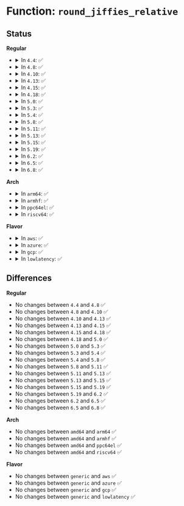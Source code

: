 # Function: <code>round_jiffies_relative</code>

## Status
<b>Regular</b>
<ul>
<li>
<details>
<summary>In <code>4.4</code>: ✅</summary>

```c
long unsigned int round_jiffies_relative(long unsigned int j);
```

**Collision:** Unique Global

**Inline:** No

**Transformation:** False

**Instances:**

```
In kernel/time/timer.c (ffffffff810eb6f0)
Location: kernel/time/timer.c:283
Inline: False
Direct callers:
  - arch/x86/kernel/cpu/mcheck/mce.c:mce_timer_fn
  - arch/x86/kernel/check.c:check_corruption
  - mm/vmstat.c:vmstat_shepherd
  - mm/vmstat.c:setup_vmstat
  - drivers/acpi/apei/ghes.c:ghes_add_timer
  - drivers/ata/libata-scsi.c:ata_scsi_scan_host
  - net/core/dst.c:dst_gc_task
  - net/rfkill/core.c:rfkill_poll
  - net/rfkill/core.c:rfkill_register
```
**Symbols:**

```
ffffffff810eb6f0-ffffffff810eb764: round_jiffies_relative (STB_GLOBAL)
```
</details>
</li>
<li>
<details>
<summary>In <code>4.8</code>: ✅</summary>

```c
long unsigned int round_jiffies_relative(long unsigned int j);
```

**Collision:** Unique Global

**Inline:** No

**Transformation:** False

**Instances:**

```
In kernel/time/timer.c (ffffffff810f2420)
Location: kernel/time/timer.c:381
Inline: False
Direct callers:
  - arch/x86/kernel/cpu/mcheck/mce.c:mce_timer_fn
  - arch/x86/kernel/check.c:check_corruption
  - mm/vmstat.c:setup_vmstat
  - mm/vmstat.c:vmstat_shepherd
  - mm/ksm.c:ksm_scan_thread
  - drivers/acpi/apei/ghes.c:ghes_add_timer
  - drivers/ata/libata-scsi.c:ata_scsi_scan_host
  - net/core/dst.c:dst_gc_task
  - net/core/dst.c:dst_gc_task
  - net/rfkill/core.c:rfkill_register
  - net/rfkill/core.c:rfkill_poll
```
**Symbols:**

```
ffffffff810f2420-ffffffff810f249f: round_jiffies_relative (STB_GLOBAL)
```
</details>
</li>
<li>
<details>
<summary>In <code>4.10</code>: ✅</summary>

```c
long unsigned int round_jiffies_relative(long unsigned int j);
```

**Collision:** Unique Global

**Inline:** No

**Transformation:** False

**Instances:**

```
In kernel/time/timer.c (ffffffff810f95a0)
Location: kernel/time/timer.c:381
Inline: False
Direct callers:
  - arch/x86/kernel/cpu/mcheck/mce.c:mce_timer_fn
  - arch/x86/kernel/check.c:check_corruption
  - mm/vmstat.c:setup_vmstat
  - mm/vmstat.c:vmstat_shepherd
  - mm/ksm.c:ksm_scan_thread
  - drivers/acpi/apei/ghes.c:ghes_add_timer
  - drivers/ata/libata-scsi.c:ata_scsi_scan_host
  - net/core/dst.c:dst_gc_task
  - net/core/dst.c:dst_gc_task
  - net/rfkill/core.c:rfkill_register
  - net/rfkill/core.c:rfkill_poll
```
**Symbols:**

```
ffffffff810f95a0-ffffffff810f961f: round_jiffies_relative (STB_GLOBAL)
```
</details>
</li>
<li>
<details>
<summary>In <code>4.13</code>: ✅</summary>

```c
long unsigned int round_jiffies_relative(long unsigned int j);
```

**Collision:** Unique Global

**Inline:** No

**Transformation:** False

**Instances:**

```
In kernel/time/timer.c (ffffffff810fbac0)
Location: kernel/time/timer.c:384
Inline: False
Direct callers:
  - arch/x86/kernel/cpu/mcheck/mce.c:mce_timer_fn
  - arch/x86/kernel/check.c:check_corruption
  - kernel/livepatch/transition.c:klp_try_complete_transition
  - mm/vmstat.c:init_mm_internals
  - mm/vmstat.c:vmstat_shepherd
  - mm/ksm.c:ksm_scan_thread
  - drivers/acpi/apei/ghes.c:ghes_add_timer
  - drivers/ata/libata-scsi.c:ata_scsi_scan_host
  - drivers/edac/edac_device.c:edac_device_reset_delay_period
  - net/rfkill/core.c:rfkill_register
  - net/rfkill/core.c:rfkill_poll
```
**Symbols:**

```
ffffffff810fbac0-ffffffff810fbb3f: round_jiffies_relative (STB_GLOBAL)
```
</details>
</li>
<li>
<details>
<summary>In <code>4.15</code>: ✅</summary>

```c
long unsigned int round_jiffies_relative(long unsigned int j);
```

**Collision:** Unique Global

**Inline:** No

**Transformation:** False

**Instances:**

```
In kernel/time/timer.c (ffffffff811063b0)
Location: kernel/time/timer.c:384
Inline: False
Direct callers:
  - arch/x86/kernel/cpu/mcheck/mce.c:mce_timer_fn
  - arch/x86/kernel/check.c:check_corruption
  - kernel/livepatch/transition.c:klp_try_complete_transition
  - mm/vmstat.c:init_mm_internals
  - mm/vmstat.c:vmstat_shepherd
  - mm/ksm.c:ksm_scan_thread
  - drivers/acpi/apei/ghes.c:ghes_add_timer
  - drivers/ata/libata-scsi.c:ata_scsi_scan_host
  - drivers/edac/edac_device.c:edac_device_reset_delay_period
  - net/rfkill/core.c:rfkill_register
  - net/rfkill/core.c:rfkill_poll
```
**Symbols:**

```
ffffffff811063b0-ffffffff8110642f: round_jiffies_relative (STB_GLOBAL)
```
</details>
</li>
<li>
<details>
<summary>In <code>4.18</code>: ✅</summary>

```c
long unsigned int round_jiffies_relative(long unsigned int j);
```

**Collision:** Unique Global

**Inline:** No

**Transformation:** False

**Instances:**

```
In kernel/time/timer.c (ffffffff811119d0)
Location: kernel/time/timer.c:401
Inline: False
Direct callers:
  - arch/x86/kernel/cpu/mcheck/mce.c:mce_timer_fn
  - arch/x86/kernel/check.c:check_corruption
  - kernel/livepatch/transition.c:klp_try_complete_transition
  - mm/vmstat.c:init_mm_internals
  - mm/vmstat.c:vmstat_shepherd
  - mm/ksm.c:ksm_scan_thread
  - drivers/acpi/apei/ghes.c:ghes_add_timer
  - drivers/ata/libata-scsi.c:ata_scsi_scan_host
  - drivers/edac/edac_device.c:edac_device_reset_delay_period
  - net/rfkill/core.c:rfkill_register
  - net/rfkill/core.c:rfkill_poll
```
**Symbols:**

```
ffffffff811119d0-ffffffff81111a55: round_jiffies_relative (STB_GLOBAL)
```
</details>
</li>
<li>
<details>
<summary>In <code>5.0</code>: ✅</summary>

```c
long unsigned int round_jiffies_relative(long unsigned int j);
```

**Collision:** Unique Global

**Inline:** No

**Transformation:** False

**Instances:**

```
In kernel/time/timer.c (ffffffff8111d010)
Location: kernel/time/timer.c:400
Inline: False
Direct callers:
  - arch/x86/kernel/cpu/mce/core.c:mce_timer_fn
  - arch/x86/kernel/check.c:check_corruption
  - kernel/livepatch/transition.c:klp_try_complete_transition
  - mm/vmstat.c:init_mm_internals
  - mm/vmstat.c:vmstat_shepherd
  - mm/ksm.c:ksm_scan_thread
  - mm/ksm.c:ksm_scan_thread
  - drivers/acpi/apei/ghes.c:ghes_add_timer
  - drivers/ata/libata-scsi.c:ata_scsi_scan_host
  - drivers/edac/edac_device.c:edac_device_reset_delay_period
  - net/rfkill/core.c:rfkill_register
  - net/rfkill/core.c:rfkill_poll
```
**Symbols:**

```
ffffffff8111d010-ffffffff8111d095: round_jiffies_relative (STB_GLOBAL)
```
</details>
</li>
<li>
<details>
<summary>In <code>5.3</code>: ✅</summary>

```c
long unsigned int round_jiffies_relative(long unsigned int j);
```

**Collision:** Unique Global

**Inline:** No

**Transformation:** False

**Instances:**

```
In kernel/time/timer.c (ffffffff81127c90)
Location: kernel/time/timer.c:400
Inline: False
Direct callers:
  - arch/x86/kernel/cpu/mce/core.c:mce_timer_fn
  - arch/x86/kernel/check.c:check_corruption
  - kernel/livepatch/transition.c:klp_try_complete_transition
  - mm/vmstat.c:init_mm_internals
  - mm/vmstat.c:vmstat_shepherd
  - mm/ksm.c:ksm_scan_thread
  - mm/ksm.c:ksm_scan_thread
  - drivers/acpi/apei/ghes.c:ghes_add_timer
  - drivers/ata/libata-scsi.c:ata_scsi_scan_host
  - drivers/edac/edac_device.c:edac_device_reset_delay_period
  - net/rfkill/core.c:rfkill_register
  - net/rfkill/core.c:rfkill_poll
```
**Symbols:**

```
ffffffff81127c90-ffffffff81127d09: round_jiffies_relative (STB_GLOBAL)
```
</details>
</li>
<li>
<details>
<summary>In <code>5.4</code>: ✅</summary>

```c
long unsigned int round_jiffies_relative(long unsigned int j);
```

**Collision:** Unique Global

**Inline:** No

**Transformation:** False

**Instances:**

```
In kernel/time/timer.c (ffffffff81133c30)
Location: kernel/time/timer.c:404
Inline: False
Direct callers:
  - arch/x86/kernel/cpu/mce/core.c:mce_timer_fn
  - arch/x86/kernel/check.c:check_corruption
  - kernel/livepatch/transition.c:klp_try_complete_transition
  - mm/vmstat.c:init_mm_internals
  - mm/vmstat.c:vmstat_shepherd
  - mm/ksm.c:ksm_scan_thread
  - mm/ksm.c:ksm_scan_thread
  - drivers/acpi/apei/ghes.c:ghes_add_timer
  - drivers/ata/libata-scsi.c:ata_scsi_scan_host
  - drivers/input/input-poller.c:input_dev_poller_queue_work
  - drivers/edac/edac_device.c:edac_device_reset_delay_period
  - net/rfkill/core.c:rfkill_register
  - net/rfkill/core.c:rfkill_poll
```
**Symbols:**

```
ffffffff81133c30-ffffffff81133ca9: round_jiffies_relative (STB_GLOBAL)
```
</details>
</li>
<li>
<details>
<summary>In <code>5.8</code>: ✅</summary>

```c
long unsigned int round_jiffies_relative(long unsigned int j);
```

**Collision:** Unique Global

**Inline:** No

**Transformation:** False

**Instances:**

```
In kernel/time/timer.c (ffffffff81144d80)
Location: kernel/time/timer.c:404
Inline: False
Direct callers:
  - arch/x86/kernel/cpu/mce/core.c:mce_timer_fn
  - arch/x86/kernel/check.c:check_corruption
  - kernel/livepatch/transition.c:klp_try_complete_transition
  - mm/vmstat.c:start_shepherd_timer
  - mm/vmstat.c:vmstat_shepherd
  - mm/ksm.c:ksm_scan_thread
  - mm/ksm.c:ksm_scan_thread
  - drivers/acpi/apei/ghes.c:ghes_add_timer
  - drivers/ata/libata-scsi.c:ata_scsi_scan_host
  - drivers/input/input-poller.c:input_dev_poller_queue_work
  - drivers/edac/edac_device.c:edac_device_add_device
  - drivers/edac/edac_device.c:edac_device_reset_delay_period
  - drivers/edac/edac_device.c:edac_device_workq_function
  - net/rfkill/core.c:rfkill_register
  - net/rfkill/core.c:rfkill_poll
```
**Symbols:**

```
ffffffff81144d80-ffffffff81144df8: round_jiffies_relative (STB_GLOBAL)
```
</details>
</li>
<li>
<details>
<summary>In <code>5.11</code>: ✅</summary>

```c
long unsigned int round_jiffies_relative(long unsigned int j);
```

**Collision:** Unique Global

**Inline:** No

**Transformation:** False

**Instances:**

```
In kernel/time/timer.c (ffffffff81140e80)
Location: kernel/time/timer.c:405
Inline: False
Direct callers:
  - arch/x86/kernel/cpu/mce/core.c:mce_timer_fn
  - arch/x86/kernel/check.c:check_corruption
  - kernel/livepatch/transition.c:klp_try_complete_transition
  - mm/vmstat.c:start_shepherd_timer
  - mm/vmstat.c:vmstat_shepherd
  - mm/ksm.c:ksm_scan_thread
  - mm/ksm.c:ksm_scan_thread
  - drivers/acpi/apei/ghes.c:ghes_add_timer
  - drivers/ata/libata-scsi.c:ata_scsi_scan_host
  - drivers/input/input-poller.c:input_dev_poller_queue_work
  - drivers/edac/edac_device.c:edac_device_add_device
  - drivers/edac/edac_device.c:edac_device_reset_delay_period
  - drivers/edac/edac_device.c:edac_device_workq_function
  - net/rfkill/core.c:rfkill_register
  - net/rfkill/core.c:rfkill_poll
```
**Symbols:**

```
ffffffff81140e80-ffffffff81140ef8: round_jiffies_relative (STB_GLOBAL)
```
</details>
</li>
<li>
<details>
<summary>In <code>5.13</code>: ✅</summary>

```c
long unsigned int round_jiffies_relative(long unsigned int j);
```

**Collision:** Unique Global

**Inline:** No

**Transformation:** False

**Instances:**

```
In kernel/time/timer.c (ffffffff81141830)
Location: kernel/time/timer.c:406
Inline: False
Direct callers:
  - arch/x86/kernel/cpu/mce/core.c:mce_timer_fn
  - arch/x86/kernel/check.c:check_corruption
  - kernel/livepatch/transition.c:klp_try_complete_transition
  - mm/vmstat.c:init_mm_internals
  - mm/vmstat.c:vmstat_shepherd
  - mm/ksm.c:ksm_scan_thread
  - mm/ksm.c:ksm_scan_thread
  - drivers/acpi/apei/ghes.c:ghes_add_timer
  - drivers/ata/libata-scsi.c:ata_scsi_scan_host
  - drivers/input/input-poller.c:input_dev_poller_queue_work
  - drivers/edac/edac_device.c:edac_device_add_device
  - drivers/edac/edac_device.c:edac_device_reset_delay_period
  - drivers/edac/edac_device.c:edac_device_workq_function
  - net/rfkill/core.c:rfkill_register
  - net/rfkill/core.c:rfkill_poll
```
**Symbols:**

```
ffffffff81141830-ffffffff811418a9: round_jiffies_relative (STB_GLOBAL)
```
</details>
</li>
<li>
<details>
<summary>In <code>5.15</code>: ✅</summary>

```c
long unsigned int round_jiffies_relative(long unsigned int j);
```

**Collision:** Unique Global

**Inline:** No

**Transformation:** False

**Instances:**

```
In kernel/time/timer.c (ffffffff81164cf0)
Location: kernel/time/timer.c:406
Inline: False
Direct callers:
  - arch/x86/kernel/cpu/mce/core.c:mce_timer_fn
  - arch/x86/kernel/check.c:check_corruption
  - kernel/livepatch/transition.c:klp_try_complete_transition
  - mm/vmstat.c:init_mm_internals
  - mm/vmstat.c:vmstat_shepherd
  - mm/ksm.c:ksm_scan_thread
  - mm/ksm.c:ksm_scan_thread
  - drivers/acpi/apei/ghes.c:ghes_add_timer
  - drivers/ata/libata-scsi.c:ata_scsi_scan_host
  - drivers/input/input-poller.c:input_dev_poller_queue_work
  - drivers/edac/edac_device.c:edac_device_add_device
  - drivers/edac/edac_device.c:edac_device_reset_delay_period
  - drivers/edac/edac_device.c:edac_device_workq_function
  - net/rfkill/core.c:rfkill_register
  - net/rfkill/core.c:rfkill_poll
```
**Symbols:**

```
ffffffff81164cf0-ffffffff81164d69: round_jiffies_relative (STB_GLOBAL)
```
</details>
</li>
<li>
<details>
<summary>In <code>5.19</code>: ✅</summary>

```c
long unsigned int round_jiffies_relative(long unsigned int j);
```

**Collision:** Unique Global

**Inline:** No

**Transformation:** False

**Instances:**

```
In kernel/time/timer.c (ffffffff81199770)
Location: kernel/time/timer.c:429
Inline: False
Direct callers:
  - arch/x86/kernel/cpu/mce/core.c:mce_timer_fn
  - arch/x86/kernel/check.c:check_corruption
  - kernel/livepatch/transition.c:klp_try_complete_transition
  - mm/vmstat.c:init_mm_internals
  - mm/vmstat.c:vmstat_shepherd
  - mm/ksm.c:ksm_scan_thread
  - mm/ksm.c:ksm_scan_thread
  - drivers/acpi/apei/ghes.c:ghes_add_timer
  - drivers/ata/libata-scsi.c:ata_scsi_scan_host
  - drivers/input/input-poller.c:input_dev_poller_queue_work
  - drivers/edac/edac_device.c:edac_device_add_device
  - drivers/edac/edac_device.c:edac_device_reset_delay_period
  - drivers/edac/edac_device.c:edac_device_workq_function
  - net/rfkill/core.c:rfkill_register
  - net/rfkill/core.c:rfkill_poll
```
**Symbols:**

```
ffffffff81199770-ffffffff81199807: round_jiffies_relative (STB_GLOBAL)
```
</details>
</li>
<li>
<details>
<summary>In <code>6.2</code>: ✅</summary>

```c
long unsigned int round_jiffies_relative(long unsigned int j);
```

**Collision:** Unique Global

**Inline:** No

**Transformation:** False

**Instances:**

```
In kernel/time/timer.c (ffffffff811d7da0)
Location: kernel/time/timer.c:429
Inline: False
Direct callers:
  - arch/x86/kernel/cpu/mce/core.c:mce_timer_fn
  - arch/x86/kernel/check.c:check_corruption
  - kernel/livepatch/transition.c:klp_try_complete_transition
  - mm/vmstat.c:init_mm_internals
  - mm/vmstat.c:vmstat_shepherd
  - mm/ksm.c:ksm_scan_thread
  - mm/ksm.c:ksm_scan_thread
  - drivers/acpi/apei/ghes.c:ghes_add_timer
  - drivers/ata/libata-scsi.c:ata_scsi_scan_host
  - drivers/input/input-poller.c:input_dev_poller_queue_work
  - drivers/edac/edac_device.c:edac_device_add_device
  - drivers/edac/edac_device.c:edac_device_reset_delay_period
  - drivers/edac/edac_device.c:edac_device_workq_function
  - net/rfkill/core.c:rfkill_register
  - net/rfkill/core.c:rfkill_poll
```
**Symbols:**

```
ffffffff811d7da0-ffffffff811d7e37: round_jiffies_relative (STB_GLOBAL)
```
</details>
</li>
<li>
<details>
<summary>In <code>6.5</code>: ✅</summary>

```c
long unsigned int round_jiffies_relative(long unsigned int j);
```

**Collision:** Unique Global

**Inline:** No

**Transformation:** False

**Instances:**

```
In kernel/time/timer.c (ffffffff811ec210)
Location: kernel/time/timer.c:429
Inline: False
Direct callers:
  - arch/x86/kernel/cpu/mce/core.c:mce_timer_fn
  - arch/x86/kernel/check.c:check_corruption
  - kernel/livepatch/transition.c:klp_try_complete_transition
  - mm/vmstat.c:init_mm_internals
  - mm/vmstat.c:vmstat_shepherd
  - mm/ksm.c:ksm_scan_thread
  - mm/ksm.c:ksm_scan_thread
  - drivers/acpi/apei/ghes.c:ghes_add_timer
  - drivers/ata/libata-scsi.c:ata_scsi_scan_host
  - drivers/input/input-poller.c:input_dev_poller_queue_work
  - drivers/edac/edac_device.c:edac_device_add_device
  - drivers/edac/edac_device.c:edac_device_reset_delay_period
  - drivers/edac/edac_device.c:edac_device_workq_function
  - net/rfkill/core.c:rfkill_register
  - net/rfkill/core.c:rfkill_poll
```
**Symbols:**

```
ffffffff811ec210-ffffffff811ec2a7: round_jiffies_relative (STB_GLOBAL)
```
</details>
</li>
<li>
<details>
<summary>In <code>6.8</code>: ✅</summary>

```c
long unsigned int round_jiffies_relative(long unsigned int j);
```

**Collision:** Unique Global

**Inline:** No

**Transformation:** False

**Instances:**

```
In kernel/time/timer.c (ffffffff81202240)
Location: kernel/time/timer.c:429
Inline: False
Direct callers:
  - arch/x86/kernel/cpu/mce/core.c:mce_timer_fn
  - arch/x86/kernel/check.c:check_corruption
  - kernel/livepatch/transition.c:klp_try_complete_transition
  - mm/vmstat.c:init_mm_internals
  - mm/vmstat.c:vmstat_shepherd
  - mm/ksm.c:ksm_scan_thread
  - mm/ksm.c:ksm_scan_thread
  - drivers/acpi/apei/ghes.c:ghes_add_timer
  - drivers/ata/libata-scsi.c:ata_scsi_scan_host
  - drivers/input/input-poller.c:input_dev_poller_queue_work
  - drivers/edac/edac_device.c:edac_device_add_device
  - drivers/edac/edac_device.c:edac_device_reset_delay_period
  - drivers/edac/edac_device.c:edac_device_workq_function
  - net/rfkill/core.c:rfkill_register
  - net/rfkill/core.c:rfkill_poll
```
**Symbols:**

```
ffffffff81202240-ffffffff812022db: round_jiffies_relative (STB_GLOBAL)
```
</details>
</li>
</ul>
<b>Arch</b>
<ul>
<li>
<details>
<summary>In <code>arm64</code>: ✅</summary>

```c
long unsigned int round_jiffies_relative(long unsigned int j);
```

**Collision:** Unique Global

**Inline:** No

**Transformation:** False

**Instances:**

```
In kernel/time/timer.c (ffff80001019d868)
Location: kernel/time/timer.c:404
Inline: False
Direct callers:
  - mm/vmstat.c:init_mm_internals
  - mm/vmstat.c:vmstat_shepherd
  - mm/ksm.c:ksm_scan_thread
  - mm/ksm.c:ksm_scan_thread
  - drivers/acpi/apei/ghes.c:ghes_add_timer
  - drivers/ata/libata-scsi.c:ata_scsi_scan_host
  - drivers/input/input-poller.c:input_dev_poller_queue_work
  - drivers/edac/edac_device.c:edac_device_reset_delay_period
  - net/rfkill/core.c:rfkill_register
  - net/rfkill/core.c:rfkill_poll
```
**Symbols:**

```
ffff80001019d868-ffff80001019d90c: round_jiffies_relative (STB_GLOBAL)
```
</details>
</li>
<li>
<details>
<summary>In <code>armhf</code>: ✅</summary>

```c
long unsigned int round_jiffies_relative(long unsigned int j);
```

**Collision:** Unique Global

**Inline:** No

**Transformation:** False

**Instances:**

```
In kernel/time/timer.c (c03e5fb4)
Location: kernel/time/timer.c:404
Inline: False
Direct callers:
  - mm/vmstat.c:init_mm_internals
  - mm/vmstat.c:vmstat_shepherd
  - mm/ksm.c:ksm_scan_thread
  - mm/ksm.c:ksm_scan_thread
  - drivers/ata/libata-scsi.c:ata_scsi_scan_host
  - drivers/input/input-poller.c:input_dev_poller_queue_work
  - drivers/edac/edac_device.c:edac_device_reset_delay_period
  - net/rfkill/core.c:rfkill_register
  - net/rfkill/core.c:rfkill_poll
```
**Symbols:**

```
c03e5fb4-c03e6030: round_jiffies_relative (STB_GLOBAL)
```
</details>
</li>
<li>
<details>
<summary>In <code>ppc64el</code>: ✅</summary>

```c
long unsigned int round_jiffies_relative(long unsigned int j);
```

**Collision:** Unique Global

**Inline:** No

**Transformation:** False

**Instances:**

```
In kernel/time/timer.c (c0000000001fbe50)
Location: kernel/time/timer.c:404
Inline: False
Direct callers:
  - kernel/livepatch/transition.c:klp_try_complete_transition
  - mm/vmstat.c:init_mm_internals
  - mm/vmstat.c:vmstat_shepherd
  - mm/ksm.c:ksm_scan_thread
  - mm/ksm.c:ksm_scan_thread
  - drivers/ata/libata-scsi.c:ata_scsi_scan_host
  - drivers/input/input-poller.c:input_dev_poller_queue_work
  - drivers/edac/edac_device.c:edac_device_reset_delay_period
  - net/rfkill/core.c:rfkill_register
  - net/rfkill/core.c:rfkill_poll
```
**Symbols:**

```
c0000000001fbe50-c0000000001fbed8: round_jiffies_relative (STB_GLOBAL)
```
</details>
</li>
<li>
<details>
<summary>In <code>riscv64</code>: ✅</summary>

```c
long unsigned int round_jiffies_relative(long unsigned int j);
```

**Collision:** Unique Global

**Inline:** No

**Transformation:** False

**Instances:**

```
In kernel/time/timer.c (ffffffe00012ae1c)
Location: kernel/time/timer.c:404
Inline: False
Direct callers:
  - mm/vmstat.c:init_mm_internals
  - mm/vmstat.c:vmstat_shepherd
  - mm/ksm.c:ksm_scan_thread
  - mm/ksm.c:ksm_scan_thread
  - drivers/ata/libata-scsi.c:ata_scsi_scan_host
  - drivers/input/input-poller.c:input_dev_poller_queue_work
  - drivers/edac/edac_device.c:edac_device_reset_delay_period
  - net/rfkill/core.c:rfkill_register
  - net/rfkill/core.c:rfkill_poll
```
**Symbols:**

```
ffffffe00012ae1c-ffffffe00012ae84: round_jiffies_relative (STB_GLOBAL)
```
</details>
</li>
</ul>
<b>Flavor</b>
<ul>
<li>
<details>
<summary>In <code>aws</code>: ✅</summary>

```c
long unsigned int round_jiffies_relative(long unsigned int j);
```

**Collision:** Unique Global

**Inline:** No

**Transformation:** False

**Instances:**

```
In kernel/time/timer.c (ffffffff8112c3e0)
Location: kernel/time/timer.c:404
Inline: False
Direct callers:
  - arch/x86/kernel/cpu/mce/core.c:mce_timer_fn
  - arch/x86/kernel/check.c:check_corruption
  - kernel/livepatch/transition.c:klp_try_complete_transition
  - mm/vmstat.c:init_mm_internals
  - mm/vmstat.c:vmstat_shepherd
  - mm/ksm.c:ksm_scan_thread
  - mm/ksm.c:ksm_scan_thread
  - drivers/ata/libata-scsi.c:ata_scsi_scan_host
  - drivers/input/input-poller.c:input_dev_poller_queue_work
  - drivers/edac/edac_device.c:edac_device_reset_delay_period
  - net/rfkill/core.c:rfkill_register
  - net/rfkill/core.c:rfkill_poll
```
**Symbols:**

```
ffffffff8112c3e0-ffffffff8112c459: round_jiffies_relative (STB_GLOBAL)
```
</details>
</li>
<li>
<details>
<summary>In <code>azure</code>: ✅</summary>

```c
long unsigned int round_jiffies_relative(long unsigned int j);
```

**Collision:** Unique Global

**Inline:** No

**Transformation:** False

**Instances:**

```
In kernel/time/timer.c (ffffffff8111ec50)
Location: kernel/time/timer.c:404
Inline: False
Direct callers:
  - arch/x86/kernel/cpu/mce/core.c:mce_timer_fn
  - arch/x86/kernel/check.c:check_corruption
  - kernel/livepatch/transition.c:klp_try_complete_transition
  - mm/vmstat.c:init_mm_internals
  - mm/vmstat.c:vmstat_shepherd
  - mm/ksm.c:ksm_scan_thread
  - mm/ksm.c:ksm_scan_thread
  - drivers/ata/libata-scsi.c:ata_scsi_scan_host
  - drivers/input/input-poller.c:input_dev_poller_queue_work
  - drivers/edac/edac_device.c:edac_device_reset_delay_period
  - net/rfkill/core.c:rfkill_register
  - net/rfkill/core.c:rfkill_poll
```
**Symbols:**

```
ffffffff8111ec50-ffffffff8111ecc9: round_jiffies_relative (STB_GLOBAL)
```
</details>
</li>
<li>
<details>
<summary>In <code>gcp</code>: ✅</summary>

```c
long unsigned int round_jiffies_relative(long unsigned int j);
```

**Collision:** Unique Global

**Inline:** No

**Transformation:** False

**Instances:**

```
In kernel/time/timer.c (ffffffff8112a100)
Location: kernel/time/timer.c:404
Inline: False
Direct callers:
  - arch/x86/kernel/cpu/mce/core.c:mce_timer_fn
  - arch/x86/kernel/check.c:check_corruption
  - kernel/livepatch/transition.c:klp_try_complete_transition
  - mm/vmstat.c:init_mm_internals
  - mm/vmstat.c:vmstat_shepherd
  - mm/ksm.c:ksm_scan_thread
  - mm/ksm.c:ksm_scan_thread
  - drivers/acpi/apei/ghes.c:ghes_add_timer
  - drivers/ata/libata-scsi.c:ata_scsi_scan_host
  - drivers/input/input-poller.c:input_dev_poller_queue_work
  - drivers/edac/edac_device.c:edac_device_reset_delay_period
  - net/rfkill/core.c:rfkill_register
  - net/rfkill/core.c:rfkill_poll
```
**Symbols:**

```
ffffffff8112a100-ffffffff8112a179: round_jiffies_relative (STB_GLOBAL)
```
</details>
</li>
<li>
<details>
<summary>In <code>lowlatency</code>: ✅</summary>

```c
long unsigned int round_jiffies_relative(long unsigned int j);
```

**Collision:** Unique Global

**Inline:** No

**Transformation:** False

**Instances:**

```
In kernel/time/timer.c (ffffffff81136750)
Location: kernel/time/timer.c:404
Inline: False
Direct callers:
  - arch/x86/kernel/cpu/mce/core.c:mce_timer_fn
  - arch/x86/kernel/check.c:check_corruption
  - kernel/livepatch/transition.c:klp_try_complete_transition
  - mm/vmstat.c:init_mm_internals
  - mm/vmstat.c:vmstat_shepherd
  - mm/ksm.c:ksm_scan_thread
  - mm/ksm.c:ksm_scan_thread
  - drivers/acpi/apei/ghes.c:ghes_add_timer
  - drivers/ata/libata-scsi.c:ata_scsi_scan_host
  - drivers/input/input-poller.c:input_dev_poller_queue_work
  - drivers/edac/edac_device.c:edac_device_reset_delay_period
  - net/rfkill/core.c:rfkill_register
  - net/rfkill/core.c:rfkill_poll
```
**Symbols:**

```
ffffffff81136750-ffffffff811367cd: round_jiffies_relative (STB_GLOBAL)
```
</details>
</li>
</ul>

## Differences
<b>Regular</b>
<ul>
<li>
No changes between <code>4.4</code> and <code>4.8</code> ✅
</li>
<li>
No changes between <code>4.8</code> and <code>4.10</code> ✅
</li>
<li>
No changes between <code>4.10</code> and <code>4.13</code> ✅
</li>
<li>
No changes between <code>4.13</code> and <code>4.15</code> ✅
</li>
<li>
No changes between <code>4.15</code> and <code>4.18</code> ✅
</li>
<li>
No changes between <code>4.18</code> and <code>5.0</code> ✅
</li>
<li>
No changes between <code>5.0</code> and <code>5.3</code> ✅
</li>
<li>
No changes between <code>5.3</code> and <code>5.4</code> ✅
</li>
<li>
No changes between <code>5.4</code> and <code>5.8</code> ✅
</li>
<li>
No changes between <code>5.8</code> and <code>5.11</code> ✅
</li>
<li>
No changes between <code>5.11</code> and <code>5.13</code> ✅
</li>
<li>
No changes between <code>5.13</code> and <code>5.15</code> ✅
</li>
<li>
No changes between <code>5.15</code> and <code>5.19</code> ✅
</li>
<li>
No changes between <code>5.19</code> and <code>6.2</code> ✅
</li>
<li>
No changes between <code>6.2</code> and <code>6.5</code> ✅
</li>
<li>
No changes between <code>6.5</code> and <code>6.8</code> ✅
</li>
</ul>
<b>Arch</b>
<ul>
<li>
No changes between <code>amd64</code> and <code>arm64</code> ✅
</li>
<li>
No changes between <code>amd64</code> and <code>armhf</code> ✅
</li>
<li>
No changes between <code>amd64</code> and <code>ppc64el</code> ✅
</li>
<li>
No changes between <code>amd64</code> and <code>riscv64</code> ✅
</li>
</ul>
<b>Flavor</b>
<ul>
<li>
No changes between <code>generic</code> and <code>aws</code> ✅
</li>
<li>
No changes between <code>generic</code> and <code>azure</code> ✅
</li>
<li>
No changes between <code>generic</code> and <code>gcp</code> ✅
</li>
<li>
No changes between <code>generic</code> and <code>lowlatency</code> ✅
</li>
</ul>
